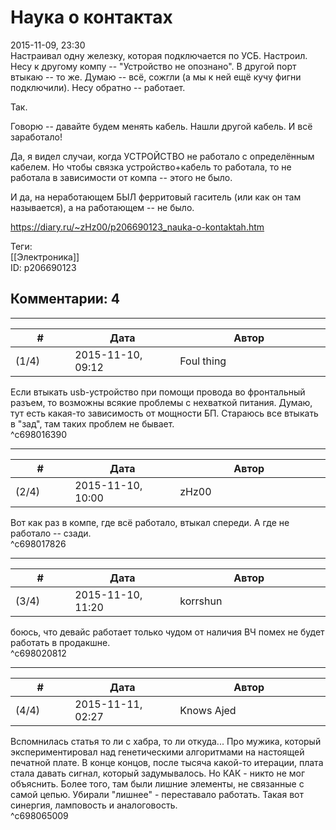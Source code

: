 Наука о контактах
=================

  
2015-11-09, 23:30  
 Настраивал одну железку, которая подключается по УСБ. Настроил. Несу к другому компу -- "Устройство не опознано". В другой порт втыкаю -- то же. Думаю -- всё, сожгли (а мы к ней ещё кучу фигни подключили). Несу обратно -- работает.   
   
 Так.   
   
 Говорю -- давайте будем менять кабель. Нашли другой кабель. И всё заработало!   
   
 Да, я видел случаи, когда УСТРОЙСТВО не работало с определённым кабелем. Но чтобы связка устройство+кабель то работала, то не работала в зависимости от компа -- этого не было.   
   
 И да, на неработающем БЫЛ ферритовый гаситель (или как он там называется), а на работающем -- не было.   
  
<https://diary.ru/~zHz00/p206690123_nauka-o-kontaktah.htm>  
  
Теги:  
[[Электроника]]  
ID: p206690123  


Комментарии: 4
--------------

  


---



|         #         |              Дата              |                     Автор                     |           ID           |
| --- | --- | --- | --- |
| (1/4) | 2015-11-10, 09:12 | Foul thing | c698016390 |

  
 Если втыкать usb-устройство при помощи провода во фронтальный разъем, то возможны всякие проблемы с нехваткой питания. Думаю, тут есть какая-то зависимость от мощности БП. Стараюсь все втыкать в "зад", там таких проблем не бывает.   
 ^c698016390

---



|         #         |              Дата              |                     Автор                     |           ID           |
| --- | --- | --- | --- |
| (2/4) | 2015-11-10, 10:00 | zHz00 | c698017826 |

  
 Вот как раз в компе, где всё работало, втыкал спереди. А где не работало -- сзади.   
 ^c698017826

---



|         #         |              Дата              |                     Автор                     |           ID           |
| --- | --- | --- | --- |
| (3/4) | 2015-11-10, 11:20 | korrshun | c698020812 |

  
 боюсь, что девайс работает только чудом от наличия ВЧ помех не будет работать в продакшне.   
 ^c698020812

---



|         #         |              Дата              |                     Автор                     |           ID           |
| --- | --- | --- | --- |
| (4/4) | 2015-11-11, 02:27 | Knows Ajed | c698065009 |

  
 Вспомнилась статья то ли с хабра, то ли откуда... Про мужика, который экспериментировал над генетическими алгоритмами на настоящей печатной плате. В конце концов, после тысяча какой-то итерации, плата стала давать сигнал, который задумывалось. Но КАК - никто не мог объяснить. Более того, там были лишние элементы, не связанные с самой цепью. Убирали "лишнее" - переставало работать. Такая вот синергия, ламповость и аналоговость.   
 ^c698065009